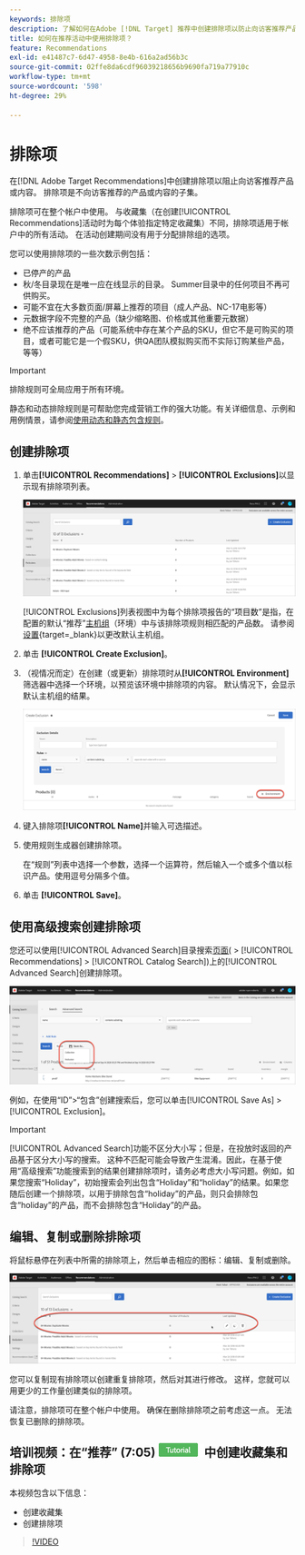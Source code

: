 ```yaml
---
keywords: 排除项
description: 了解如何在Adobe [!DNL Target] 推荐中创建排除项以防止向访客推荐产品或内容。
title: 如何在推荐活动中使用排除项？
feature: Recommendations
exl-id: e41487c7-6d47-4958-8e4b-616a2ad56b3c
source-git-commit: 02ffe8da6cdf96039218656b9690fa719a77910c
workflow-type: tm+mt
source-wordcount: '598'
ht-degree: 29%

---
```


# 排除项

在[!DNL Adobe Target Recommendations]中创建排除项以阻止向访客推荐产品或内容。 排除项是不向访客推荐的产品或内容的子集。

排除项可在整个帐户中使用。 与收藏集（在创建[!UICONTROL Recommendations]活动时为每个体验指定特定收藏集）不同，排除项适用于帐户中的所有活动。 在活动创建期间没有用于分配排除组的选项。

您可以使用排除项的一些次数示例包括：

* 已停产的产品
* 秋/冬目录现在是唯一应在线显示的目录。 Summer目录中的任何项目不再可供购买。
* 可能不宜在大多数页面/屏幕上推荐的项目（成人产品、NC-17电影等）
* 元数据字段不完整的产品（缺少缩略图、价格或其他重要元数据）
* 绝不应该推荐的产品（可能系统中存在某个产品的SKU，但它不是可购买的项目，或者可能它是一个假SKU，供QA团队模拟购买而不实际订购某些产品，等等）

>[!IMPORTANT]
>
>排除规则可全局应用于所有环境。
>
>静态和动态排除规则是可帮助您完成营销工作的强大功能。有关详细信息、示例和用例情景，请参阅[使用动态和静态包含规则](/help/main/c-recommendations/c-algorithms/use-dynamic-and-static-inclusion-rules.md#concept_4CB5C0FA705D4E449BD0B37B3D987F9F)。

## 创建排除项

1. 单击&#x200B;**[!UICONTROL Recommendations]** > **[!UICONTROL Exclusions]**&#x200B;以显示现有排除项列表。

   ![exclusions_list图像](assets/exclusions_list.png)

   [!UICONTROL Exclusions]列表视图中为每个排除项报告的“项目数”是指，在配置的默认“推荐”[主机组](/help/main/administrating-target/hosts.md)（环境）中与该排除项规则相匹配的产品数。 请参阅[设置](https://experienceleague.adobe.com/docs/target-dev/developer/recommendations.html?lang=zh-Hans){target=_blank}以更改默认主机组。

1. 单击 **[!UICONTROL Create Exclusion]**。

1. （视情况而定）在创建（或更新）排除项时从&#x200B;**[!UICONTROL Environment]**&#x200B;筛选器中选择一个环境，以预览该环境中排除项的内容。 默认情况下，会显示默认主机组的结果。

   ![创建排除项](/help/main/c-recommendations/c-products/assets/CreateExclusion.png)

1. 键入排除项&#x200B;**[!UICONTROL Name]**&#x200B;并输入可选描述。

1. 使用规则生成器创建排除项。

   在“规则”列表中选择一个参数，选择一个运算符，然后输入一个或多个值以标识产品。使用逗号分隔多个值。

1. 单击 **[!UICONTROL Save]**。

## 使用高级搜索创建排除项

您还可以使用[!UICONTROL Advanced Search]目录搜索[页面(](/help/main/c-recommendations/c-products/catalog-search.md#save-as) > [!UICONTROL Recommendations] > [!UICONTROL Catalog Search])上的[!UICONTROL Advanced Search]创建排除项。

![另存为对话框](/help/main/c-recommendations/c-products/assets/save-as.png)

例如，在使用“ID”>“包含”创建搜索后，您可以单击[!UICONTROL Save As] > [!UICONTROL Exclusion]。

>[!IMPORTANT]
>
>[!UICONTROL Advanced Search]功能不区分大小写；但是，在投放时返回的产品基于区分大小写的搜索。 这种不匹配可能会导致产生混淆。因此，在基于使用“高级搜索”功能搜索到的结果创建排除项时，请务必考虑大小写问题。例如，如果您搜索“Holiday”，初始搜索会列出包含“Holiday”和“holiday”的结果。如果您随后创建一个排除项，以用于排除包含“holiday”的产品，则只会排除包含“holiday”的产品，而不会排除包含“Holiday”的产品。

## 编辑、复制或删除排除项

将鼠标悬停在列表中所需的排除项上，然后单击相应的图标：编辑、复制或删除。

![排除项的悬停图标](/help/main/c-recommendations/c-products/assets/hover-exclusions.png)

您可以复制现有排除项以创建重复排除项，然后对其进行修改。 这样，您就可以用更少的工作量创建类似的排除项。

请注意，排除项可在整个帐户中使用。 确保在删除排除项之前考虑这一点。 无法恢复已删除的排除项。

## 培训视频：在“推荐” (7:05) ![教程徽章](/help/main/assets/tutorial.png)中创建收藏集和排除项

本视频包含以下信息：

* 创建收藏集
* 创建排除项

>[!VIDEO](https://video.tv.adobe.com/v/27689)
